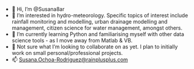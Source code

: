 - 👋 Hi, I’m @Susana8ar
- 👀 I’m interested in hydro-meteorology. Specific topics of interest include rainfall monitoring and modelling, urban drainage modelling and management, citizen science for water management, amongst others.
- 🌱 I’m currently learning Python and familiarising myself with other data science tools - as I move away from Matlab & VB.
- 💞️ Not sure what I’m looking to collaborate on as yet. I plan to initially work on small personal/professional projects.
- 📫 Susana.Ochoa-Rodriguez@rainplusplus.com

<!---
Susana8ar/Susana8ar is a ✨ special ✨ repository because its `README.md` (this file) appears on your GitHub profile.
You can click the Preview link to take a look at your changes.
--->
